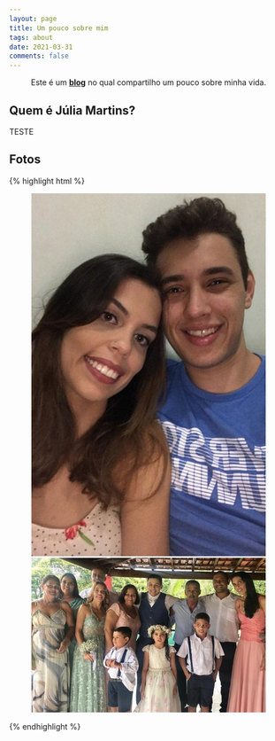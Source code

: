 ```yaml
---
layout: page
title: Um pouco sobre mim
tags: about
date: 2021-03-31
comments: false
---
```

    
<center>Este é um <a href="https://julialmartins.github.io//"><b>blog</b></a> no qual compartilho um pouco sobre minha vida.</center>

## Quem é Júlia Martins?

TESTE

## Fotos

{% highlight html %}
<figure class="half">
	<a href="https://github.com/julialmartins/julialmartins.github.io/blob/9be507c27f1305c3d5275c26befa4d7617da3261/about/foto1.jpeg"><img src="https://github.com/julialmartins/julialmartins.github.io/blob/9be507c27f1305c3d5275c26befa4d7617da3261/about/foto1.jpeg"></a>
	<a href="https://github.com/julialmartins/julialmartins.github.io/blob/9be507c27f1305c3d5275c26befa4d7617da3261/about/foto2.jpeg"><img src="https://github.com/julialmartins/julialmartins.github.io/blob/9be507c27f1305c3d5275c26befa4d7617da3261/about/foto2.jpeg"></a>
	<figcaption><Momentos.</figcaption>
</figure>
{% endhighlight %}


